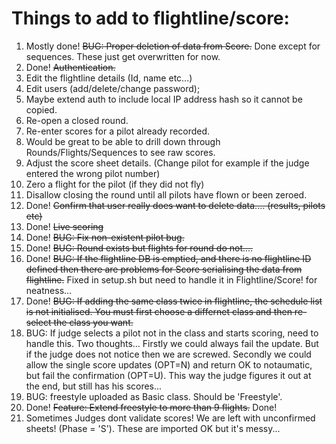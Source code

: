 # Things to add to flightline/score:
 1. Mostly done! ~~BUG: Proper deletion of data from Score.~~ Done except for sequences.   These just get overwritten for now.
 1. Done! ~~Authentication.~~
 1. Edit the flightline details (Id, name etc...)
 1. Edit users (add/delete/change password);
 1. Maybe extend auth to include local IP address hash so it cannot be copied.
 1. Re-open a closed round.
 1. Re-enter scores for a pilot already recorded.
 1. Would be great to be able to drill down through Rounds/Flights/Sequences to see raw scores.
 1. Adjust the score sheet details.  (Change pilot for example if the judge entered the wrong pilot number)
 1. Zero a flight for the pilot (if they did not fly)
 1. Disallow closing the round until all pilots have flown or been zeroed.
 1. Done! ~~Confirm that user really does want to delete data....   (results, pilots etc)~~
 1. Done! ~~Live scoring~~
 1. Done! ~~BUG: Fix non-existent pilot bug.~~
 1. Done! ~~BUG: Round exists but flights for round do not....~~
 1. Done! ~~BUG: If the flightline DB is emptied, and there is no flightline ID defined then there are problems for Score serialising the data from flightline.~~
 Fixed in setup.sh but need to handle it in Flightline/Score! for neatness...
 1. Done! ~~BUG: If adding the same class twice in flightline, the schedule list is not initialised.   You must first choose a differnet class and then re-select the class you want.~~
 1. BUG: If judge selects a pilot not in the class and starts scoring, need to handle this.  Two thoughts...  Firstly we could always fail the update.   But if the judge does not notice then we are screwed.    Secondly we could allow the single score updates (OPT=N) and return OK to notaumatic, but fail the confirmation (OPT=U).   This way the judge figures it out at the end, but still has his scores...
 1. BUG: freestyle uploaded as Basic class.   Should be 'Freestyle'.
 1. Done! ~~Feature: Extend freestyle to more than 9 flights.~~  Done!
 1. Sometimes Judges dont validate scores!    We are left with unconfirmed sheets!  (Phase = 'S').   These are imported OK but it's messy...
